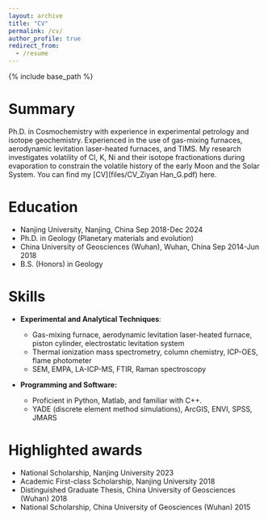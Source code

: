 ```yaml
---
layout: archive
title: "CV"
permalink: /cv/
author_profile: true
redirect_from:
  - /resume
---
```


{% include base_path %}

Summary
=====
Ph.D. in Cosmochemistry with experience in experimental petrology and isotope geochemistry.
Experienced in the use of gas-mixing furnaces, aerodynamic levitation laser-heated furnaces, and TIMS.
My research investigates volatility of Cl, K, Ni and their isotope fractionations during evaporation to constrain the volatile history of the early Moon and the Solar System. 
You can find my [CV](files/CV_Ziyan Han_G.pdf) here.

Education
======
* Nanjing University, Nanjing, China							              		Sep 2018-Dec 2024
* Ph.D. in Geology (Planetary materials and evolution)
* China University of Geosciences (Wuhan), Wuhan, China			    		Sep 2014-Jun 2018
* B.S. (Honors) in Geology

  
Skills
======
* **Experimental and Analytical Techniques**:
  *	Gas-mixing furnace, aerodynamic levitation laser-heated furnace, piston cylinder, electrostatic levitation system
  * Thermal ionization mass spectrometry, column chemistry, ICP-OES, flame photometer
  *  SEM, EMPA, LA-ICP-MS, FTIR, Raman spectroscopy

* **Programming and Software:**
  *	Proficient in Python, Matlab, and familiar with C++.
  *	YADE (discrete element method simulations), ArcGIS, ENVI, SPSS, JMARS

Highlighted awards
======
* National Scholarship, Nanjing University 	 				                      2023
* Academic First-class Scholarship, Nanjing University 										2018
*	Distinguished Graduate Thesis, China University of Geosciences (Wuhan)	2018
*	National Scholarship, China University of Geosciences (Wuhan) 					2015

  

